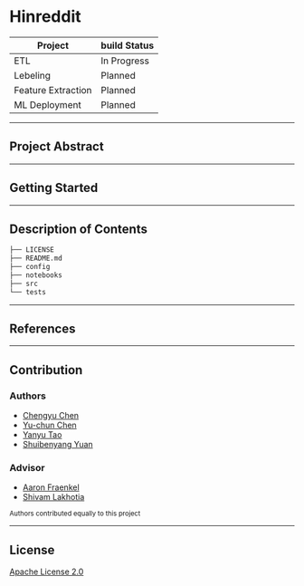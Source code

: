 # Hinreddit

Project|build Status
---|---
ETL | In Progress
Lebeling | Planned
Feature Extraction| Planned
ML Deployment | Planned

----

## Project Abstract

----

## Getting Started

----

## Description of Contents

``` bash
├── LICENSE
├── README.md
├── config
├── notebooks
├── src
└── tests
```

----

## References

----

## Contribution

### Authors

- [Chengyu Chen](https://github.com/anniechen0127)
- [Yu-chun Chen](https://github.com/yuc330)
- [Yanyu Tao](https://github.com/lilytaoyy)
- [Shuibenyang Yuan](https://github.com/shy166)

### Advisor

- [Aaron Fraenkel](https://afraenkel.github.io/)
- [Shivam Lakhotia](https://github.com/shivamlakhotia)

<sup>Authors contributed equally to this project</sup>

----

## License

[Apache License 2.0](LICENSE)